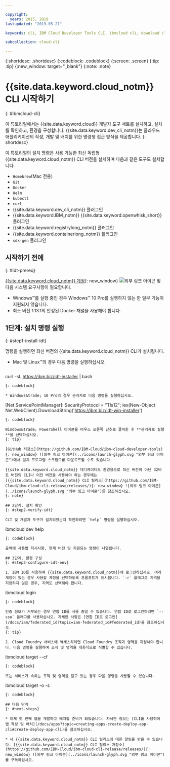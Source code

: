 ```yaml
---

copyright:
  years: 2015, 2019
lastupdated: "2019-05-21"

keywords: cli, IBM Cloud Developer Tools CLI, ibmcloud cli, download cli, ibmcloud dev, cloud cli, dev plugin, dev plug-in, cloud command line, developer tools, dev tools, install cloud cli, getting started cli

subcollection: cloud-cli

---
```


{:shortdesc: .shortdesc}
{:codeblock: .codeblock}
{:screen: .screen}
{:tip: .tip}
{:new_window: target="_blank"}
{:note: .note}

# {{site.data.keyword.cloud_notm}} CLI 시작하기
{: #ibmcloud-cli}

이 튜토리얼에서는 {{site.data.keyword.cloud}} 개발자 도구 세트를 설치하고, 설치를 확인하고, 환경을 구성합니다. {{site.data.keyword.dev_cli_notm}}는 클라우드 애플리케이션의 작성, 개발 및 배치를 위한 명령행 접근 방식을 제공합니다.
{: shortdesc}

이 튜토리얼의 설치 명령은 사용 가능한 최신 독립형 {{site.data.keyword.cloud_notm}} CLI 버전을 설치하며 다음과 같은 도구도 설치합니다.

* `Homebrew`(Mac 전용)
* `Git`
* `Docker`
* `Helm`
* `kubectl`
* `curl`
* {{site.data.keyword.dev_cli_notm}} 플러그인
* {{site.data.keyword.IBM_notm}} {{site.data.keyword.openwhisk_short}} 플러그인
* {{site.data.keyword.registrylong_notm}} 플러그인
* {{site.data.keyword.containerlong_notm}} 플러그인
* `sdk-gen` 플러그인

## 시작하기 전에
{: #idt-prereq}

[{{site.data.keyword.cloud_notm}} 계정](https://cloud.ibm.com/){: new_window} ![외부 링크 아이콘](../icons/launch-glyph.svg "외부 링크 아이콘") 및 다음 시스템 요구사항이 필요합니다.

* Windows&trade;를 실행 중인 경우 Windows&trade; 10 Pro를 실행하지 않는 한 일부 기능이 지원되지 않습니다.
* 최소 버전 1.13.1의 안정된 Docker 채널을 사용해야 합니다.

## 1단계: 설치 명령 실행
{: #step1-install-idt}

명령을 실행하면 최신 버전의 {{site.data.keyword.cloud_notm}} CLI가 설치됩니다.

* Mac 및 Linux&trade;의 경우 다음 명령을 실행하십시오.
  ```
curl -sL https://ibm.biz/idt-installer | bash
  ```
  {: codeblock}

* Windows&trade; 10 Pro의 경우 관리자로 다음 명령을 실행하십시오.
  ```
  [Net.ServicePointManager]::SecurityProtocol = "Tls12"; iex(New-Object Net.WebClient).DownloadString('https://ibm.biz/idt-win-installer')
  ```
  {: codeblock}

  Windows&trade; PowerShell 아이콘을 마우스 오른쪽 단추로 클릭한 후 **관리자로 실행**을 선택하십시오.
  {: tip}

[GitHub 저장소](https://github.com/IBM-Cloud/ibm-cloud-developer-tools){: new_window} ![외부 링크 아이콘](../icons/launch-glyph.svg "외부 링크 아이콘")에서 설치 프로그램 스크립트를 다운로드할 수도 있습니다.

{{site.data.keyword.cloud_notm}} 데디케이티드 환경용으로 최신 버전이 아닌 32비트 버전의 CLI나 이전 버전을 사용해야 하는 경우에는 [{{site.data.keyword.cloud_notm}} CLI 릴리스](https://github.com/IBM-Cloud/ibm-cloud-cli-release/releases/){: new_window} ![외부 링크 아이콘](../icons/launch-glyph.svg "외부 링크 아이콘")를 참조하십시오.
{: note}

## 2단계. 설치 확인
{: #step2-verify-idt}

CLI 및 개발자 도구가 설치되었는지 확인하려면 `help` 명령을 실행하십시오.
```
ibmcloud dev help
```
{: codeblock}

출력에 사용법 지시사항, 현재 버전 및 지원되는 명령이 나열됩니다.

## 3단계. 환경 구성
{: #step3-configure-idt-env}

1. IBM ID를 사용하여 {{site.data.keyword.cloud_notm}}에 로그인하십시오. 여러 계정이 있는 경우 사용할 계정을 선택하도록 프롬프트가 표시됩니다. `-r` 플래그로 지역을 지정하지 않은 경우, 지역도 선택해야 합니다.
  ```
ibmcloud login
  ```
  {: codeblock}
  
  인증 정보가 거부되는 경우 연합 ID를 사용 중일 수 있습니다. 연합 ID로 로그인하려면 `--sso` 플래그를 사용하십시오. 자세한 사항은 [연합 ID로 로그인](/docs/iam/federated_id?topic=iam-federated_id#federated_id)을 참조하십시오.
  {: tip}

2. Cloud Foundry 서비스에 액세스하려면 Cloud Foundry 조직과 영역을 지정해야 합니다. 다음 명령을 실행하여 조직 및 영역을 대화식으로 식별할 수 있습니다.
  ```
  ibmcloud target --cf
  ```
  {: codeblock}

  또는 서비스가 속하는 조직 및 영역을 알고 있는 경우 다음 명령을 사용할 수 있습니다.
  ```
ibmcloud target -o <value> -s <value>
  ```
  {: codeblock}

## 다음 단계
{: #next-steps}

* 이제 첫 번째 앱을 개발하고 배치할 준비가 되었습니다. 자세한 정보는 [CLI를 사용하여 앱 작성 및 배치](/docs/apps?topic=creating-apps-create-deploy-app-cli#create-deploy-app-cli)를 참조하십시오.

* 새 {{site.data.keyword.cloud_notm}} CLI 릴리스에 대한 알림을 받을 수 있습니다. [{{site.data.keyword.cloud_notm}} CLI 릴리스 저장소](https://github.com/IBM-Cloud/ibm-cloud-cli-release/releases/){: new_window} ![외부 링크 아이콘](../icons/launch-glyph.svg "외부 링크 아이콘")를 구독하십시오.

